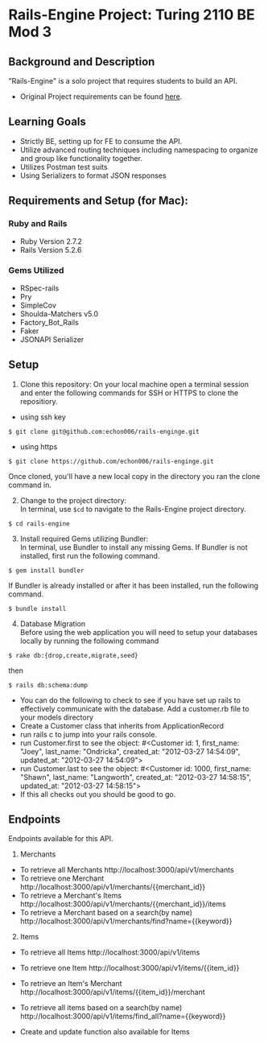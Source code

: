 # Rails-Engine Project: Turing 2110 BE Mod 3

## Background and Description

"Rails-Engine" is a solo project that requires students to build an API.
- Original Project requirements can be found [here](https://backend.turing.edu/module3/projects/rails_engine_lite/requirements).


## Learning Goals
- Strictly BE, setting up for FE to consume the API.
- Utilize advanced routing techniques including namespacing to organize and group like functionality together.
- Utilizes Postman test suits
- Using Serializers to format JSON responses

## Requirements and Setup (for Mac):

### Ruby and Rails
- Ruby Version 2.7.2
- Rails Version 5.2.6

### Gems Utilized
- RSpec-rails
- Pry
- SimpleCov
- Shoulda-Matchers v5.0
- Factory_Bot_Rails
- Faker
- JSONAPI Serializer

## Setup
1. Clone this repository:
On your local machine open a terminal session and enter the following commands for SSH or HTTPS to clone the repositiory.


- using ssh key <br>
```shell
$ git clone git@github.com:echon006/rails-enginge.git
```

- using https <br>
```shell
$ git clone https://github.com/echon006/rails-enginge.git
```

Once cloned, you'll have a new local copy in the directory you ran the clone command in.

2. Change to the project directory:<br>
In terminal, use `$cd` to navigate to the Rails-Engine project directory.

```shell
$ cd rails-engine
```

3. Install required Gems utilizing Bundler: <br>
In terminal, use Bundler to install any missing Gems. If Bundler is not installed, first run the following command.

```shell
$ gem install bundler
```

If Bundler is already installed or after it has been installed, run the following command.

```shell
$ bundle install
```


4. Database Migration<br>
Before using the web application you will need to setup your databases locally by running the following command

```shell
$ rake db:{drop,create,migrate,seed}
```
then
```shell
$ rails db:schema:dump
```
- You can do the following to check to see if you have set up rails to effectively communicate with the database.
Add a customer.rb file to your models directory
- Create a Customer class that inherits from ApplicationRecord
- run rails c to jump into your rails console.
- run Customer.first to see the object: #<Customer id: 1, first_name: "Joey", last_name: "Ondricka", created_at: "2012-03-27 14:54:09", updated_at: "2012-03-27 14:54:09">
- run Customer.last to see the object: #<Customer id: 1000, first_name: "Shawn", last_name: "Langworth", created_at: "2012-03-27 14:58:15", updated_at: "2012-03-27 14:58:15">
- If this all checks out you should be good to go.


## Endpoints
Endpoints available for this API.

1. Merchants
- To retrieve all Merchants
http://localhost:3000/api/v1/merchants
- To retrieve one Merchant
http://localhost:3000/api/v1/merchants/{{merchant_id}}
- To retrieve a Merchant's Items
http://localhost:3000/api/v1/merchants/{{merchant_id}}/items
- To retrieve a Merchant based on a search(by name)
http://localhost:3000/api/v1/merchants/find?name={{keyword}}


2. Items
- To retrieve all Items
http://localhost:3000/api/v1/items
- To retrieve one Item
http://localhost:3000/api/v1/items/{{item_id}}
- To retrieve an Item's Merchant
http://localhost:3000/api/v1/items/{{item_id}}/merchant
- To retrieve all items based on a search(by name)
http://localhost:3000/api/v1/items/find_all?name={{keyword}}

- Create and update function also available for Items
